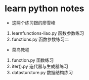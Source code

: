 # learn python notes

* 这两个练习跟的廖雪峰
1. learnfunctions-liao.py    函数参数练习
2. functions.py         函数参数练习二

* 菜鸟教程
1. function.py                函数练习
2. iter().py              迭代器与生成器练习
3. datasturcture.py        数据结构练习
